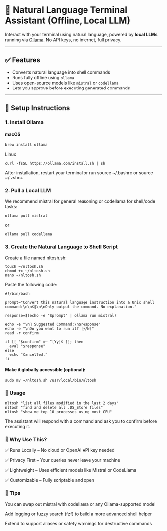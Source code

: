# 🧠 Natural Language Terminal Assistant (Offline, Local LLM)

Interact with your terminal using natural language, powered by **local LLMs** running via [Ollama](https://ollama.com). No API keys, no internet, full privacy.

---

## ✅ Features

- Converts natural language into shell commands
- Runs fully offline using `ollama`
- Uses open-source models like `mistral` or `codellama`
- Lets you approve before executing generated commands

---

## 🚀 Setup Instructions

### 1. Install Ollama

#### macOS
```bash
brew install ollama
```

Linux
```
curl -fsSL https://ollama.com/install.sh | sh
```

After installation, restart your terminal or run source ~/.bashrc or source ~/.zshrc.

### 2. Pull a Local LLM

We recommend mistral for general reasoning or codellama for shell/code tasks:
```
ollama pull mistral
```
or
```
ollama pull codellama
```

### 3. Create the Natural Language to Shell Script

Create a file named nltosh.sh:
```
touch ~/nltosh.sh
chmod +x ~/nltosh.sh
nano ~/nltosh.sh
```

Paste the following code:
```
#!/bin/bash

prompt="Convert this natural language instruction into a Unix shell command:\n\n$@\n\nOnly output the command. No explanation."

response=$(echo -e "$prompt" | ollama run mistral)

echo -e "\n🤖 Suggested Command:\n$response"
echo -e "\nDo you want to run it? [y/N]"
read -r confirm

if [[ "$confirm" =~ ^[Yy]$ ]]; then
  eval "$response"
else
  echo "Cancelled."
fi
```

#### Make it globally accessible (optional):
```
sudo mv ~/nltosh.sh /usr/local/bin/nltosh
```

### 🧪 Usage
```
nltosh "list all files modified in the last 2 days"
nltosh "find and delete all .DS_Store files"
nltosh "show me top 10 processes using most CPU"
```
The assistant will respond with a command and ask you to confirm before executing it.

  

### 🔐 Why Use This?
✅ Runs Locally – No cloud or OpenAI API key needed

✅ Privacy First – Your queries never leave your machine

✅ Lightweight – Uses efficient models like Mistral or CodeLlama

✅ Customizable – Fully scriptable and open


### 📌 Tips
You can swap out mistral with codellama or any Ollama-supported model

Add logging or fuzzy search (fzf) to build a more advanced shell helper

Extend to support aliases or safety warnings for destructive commands
